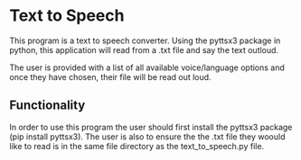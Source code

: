 # Text to Speech 

This program is a text to speech converter. 
Using the pyttsx3 package in python, this application will read from a .txt file and say the text outloud.

The user is provided with a list of all available voice/language options and once they have chosen, 
their file will be read out loud.

## Functionality

In order to use this program the user should first install the pyttsx3 package (pip install pyttsx3).
The user is also to ensure the the .txt file they woould like to read is in the same file directory as 
the text_to_speech.py file.
